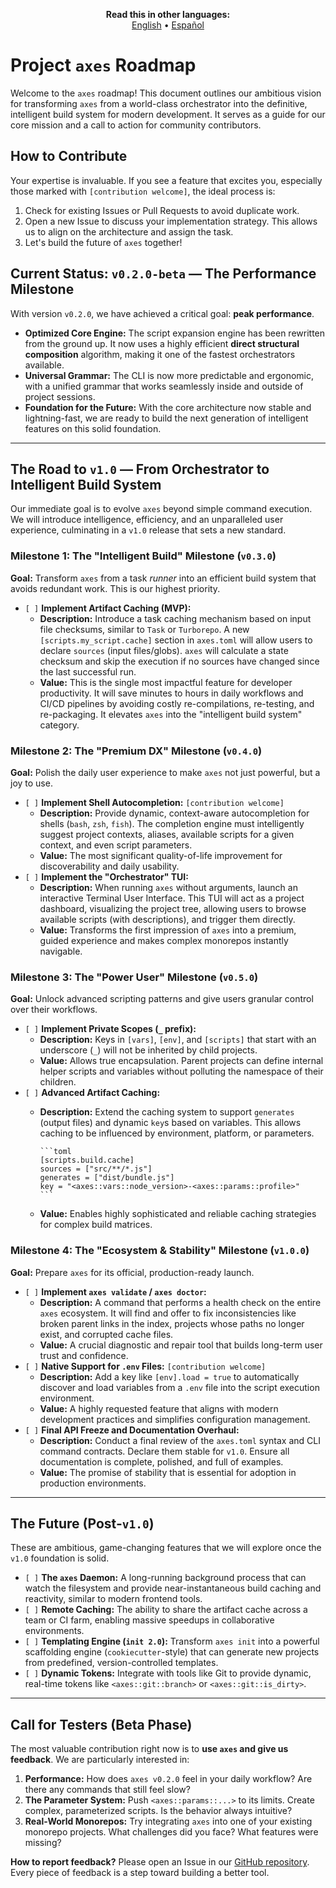 <p align="center">
  <strong>Read this in other languages:</strong><br>
  <a href="./ROADMAP.md">English</a> •
  <a href="./docs/es/ROADMAP.md">Español</a>
</p>

# Project `axes` Roadmap

Welcome to the `axes` roadmap! This document outlines our ambitious vision for transforming `axes` from a world-class orchestrator into the definitive, intelligent build system for modern development. It serves as a guide for our core mission and a call to action for community contributors.

## How to Contribute

Your expertise is invaluable. If you see a feature that excites you, especially those marked with `[contribution welcome]`, the ideal process is:

1. Check for existing Issues or Pull Requests to avoid duplicate work.
2. Open a new Issue to discuss your implementation strategy. This allows us to align on the architecture and assign the task.
3. Let's build the future of `axes` together!

## Current Status: `v0.2.0-beta` — The Performance Milestone

With version `v0.2.0`, we have achieved a critical goal: **peak performance**.

* **Optimized Core Engine:** The script expansion engine has been rewritten from the ground up. It now uses a highly efficient **direct structural composition** algorithm, making it one of the fastest orchestrators available.
* **Universal Grammar:** The CLI is now more predictable and ergonomic, with a unified grammar that works seamlessly inside and outside of project sessions.
* **Foundation for the Future:** With the core architecture now stable and lightning-fast, we are ready to build the next generation of intelligent features on this solid foundation.

---

## The Road to `v1.0` — From Orchestrator to Intelligent Build System

Our immediate goal is to evolve `axes` beyond simple command execution. We will introduce intelligence, efficiency, and an unparalleled user experience, culminating in a `v1.0` release that sets a new standard.

### **Milestone 1: The "Intelligent Build" Milestone (`v0.3.0`)**

**Goal:** Transform `axes` from a task *runner* into an efficient build system that avoids redundant work. This is our highest priority.

* `[ ]` **Implement Artifact Caching (MVP):**
  * **Description:** Introduce a task caching mechanism based on input file checksums, similar to `Task` or `Turborepo`. A new `[scripts.my_script.cache]` section in `axes.toml` will allow users to declare `sources` (input files/globs). `axes` will calculate a state checksum and skip the execution if no sources have changed since the last successful run.
  * **Value:** This is the single most impactful feature for developer productivity. It will save minutes to hours in daily workflows and CI/CD pipelines by avoiding costly re-compilations, re-testing, and re-packaging. It elevates `axes` into the "intelligent build system" category.

### **Milestone 2: The "Premium DX" Milestone (`v0.4.0`)**

**Goal:** Polish the daily user experience to make `axes` not just powerful, but a joy to use.

* `[ ]` **Implement Shell Autocompletion:** `[contribution welcome]`
  * **Description:** Provide dynamic, context-aware autocompletion for shells (`bash`, `zsh`, `fish`). The completion engine must intelligently suggest project contexts, aliases, available scripts for a given context, and even script parameters.
  * **Value:** The most significant quality-of-life improvement for discoverability and daily usability.
* `[ ]` **Implement the "Orchestrator" TUI:**
  * **Description:** When running `axes` without arguments, launch an interactive Terminal User Interface. This TUI will act as a project dashboard, visualizing the project tree, allowing users to browse available scripts (with descriptions), and trigger them directly.
  * **Value:** Transforms the first impression of `axes` into a premium, guided experience and makes complex monorepos instantly navigable.

### **Milestone 3: The "Power User" Milestone (`v0.5.0`)**

**Goal:** Unlock advanced scripting patterns and give users granular control over their workflows.

* `[ ]` **Implement Private Scopes (`_` prefix):**
  * **Description:** Keys in `[vars]`, `[env]`, and `[scripts]` that start with an underscore (`_`) will not be inherited by child projects.
  * **Value:** Allows true encapsulation. Parent projects can define internal helper scripts and variables without polluting the namespace of their children.
* `[ ]` **Advanced Artifact Caching:**
  * **Description:** Extend the caching system to support `generates` (output files) and dynamic `key`s based on variables. This allows caching to be influenced by environment, platform, or parameters.

        ```toml
        [scripts.build.cache]
        sources = ["src/**/*.js"]
        generates = ["dist/bundle.js"]
        key = "<axes::vars::node_version>-<axes::params::profile>"
        ```

  * **Value:** Enables highly sophisticated and reliable caching strategies for complex build matrices.

### **Milestone 4: The "Ecosystem & Stability" Milestone (`v1.0.0`)**

**Goal:** Prepare `axes` for its official, production-ready launch.

* `[ ]` **Implement `axes validate` / `axes doctor`:**
  * **Description:** A command that performs a health check on the entire `axes` ecosystem. It will find and offer to fix inconsistencies like broken parent links in the index, projects whose paths no longer exist, and corrupted cache files.
  * **Value:** A crucial diagnostic and repair tool that builds long-term user trust and confidence.
* `[ ]` **Native Support for `.env` Files:** `[contribution welcome]`
  * **Description:** Add a key like `[env].load = true` to automatically discover and load variables from a `.env` file into the script execution environment.
  * **Value:** A highly requested feature that aligns with modern development practices and simplifies configuration management.
* `[ ]` **Final API Freeze and Documentation Overhaul:**
  * **Description:** Conduct a final review of the `axes.toml` syntax and CLI command contracts. Declare them stable for `v1.0`. Ensure all documentation is complete, polished, and full of examples.
  * **Value:** The promise of stability that is essential for adoption in production environments.

---

## **The Future (Post-`v1.0`)**

These are ambitious, game-changing features that we will explore once the `v1.0` foundation is solid.

* `[ ]` **The `axes` Daemon:** A long-running background process that can watch the filesystem and provide near-instantaneous build caching and reactivity, similar to modern frontend tools.
* `[ ]` **Remote Caching:** The ability to share the artifact cache across a team or CI farm, enabling massive speedups in collaborative environments.
* `[ ]` **Templating Engine (`init 2.0`):** Transform `axes init` into a powerful scaffolding engine (`cookiecutter`-style) that can generate new projects from predefined, version-controlled templates.
* `[ ]` **Dynamic Tokens:** Integrate with tools like Git to provide dynamic, real-time tokens like `<axes::git::branch>` or `<axes::git::is_dirty>`.

---

## **Call for Testers (Beta Phase)**

The most valuable contribution right now is to **use `axes` and give us feedback**. We are particularly interested in:

1. **Performance:** How does `axes v0.2.0` feel in your daily workflow? Are there any commands that still feel slow?
2. **The Parameter System:** Push `<axes::params::...>` to its limits. Create complex, parameterized scripts. Is the behavior always intuitive?
3. **Real-World Monorepos:** Try integrating `axes` into one of your existing monorepo projects. What challenges did you face? What features were missing?

**How to report feedback?**
Please open an Issue in our [GitHub repository](https://github.com/RetypeOS/axes/issues). Every piece of feedback is a step toward building a better tool.
